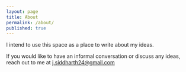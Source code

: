 ```yaml
---
layout: page
title: About
permalink: /about/
published: true
---
```


I intend to use this space as a place to write about my ideas. 

If you would like to have an informal conversation or discuss any ideas, reach out to me at j.siddharth24@gmail.com 